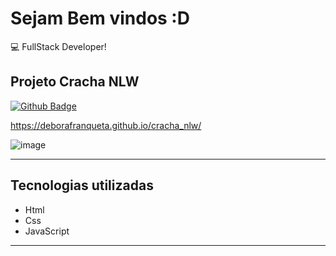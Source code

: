 
# Sejam Bem vindos  :D

 

:computer: FullStack Developer!


 

## Projeto Cracha NLW

[![Github Badge](https://img.shields.io/badge/-Github-000?style=flat-square&logo=Github&logoColor=white&link=LINK_GIT)](LINK_GIT)

https://deborafranqueta.github.io/cracha_nlw/

![image](https://user-images.githubusercontent.com/72817900/138532537-d66b53c4-ed81-40ab-8f5e-bbfc4658473d.png)

----------------------------------------------------------------------------------

## Tecnologias utilizadas

- Html
- Css
- JavaScript



----------------------------------------------------------------------------------
